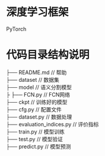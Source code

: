 # 深度学习框架
PyTorch
# 代码目录结构说明
├── README.md               // 帮助  
├── dataset                 // 数据集    
├── model                   // 语义分割模型  
├   ├── FCN.py              // FCN网络  
├── ckpt                    // 训练好的模型  
├── cfg.py                  // 配置文件  
├── dataset.py              // 数据处理  
├── evaluation_indices.py   // 评价指标  
├── train.py                // 模型训练  
├── test.py                 // 模型验证  
├── predict.py              // 模型预测